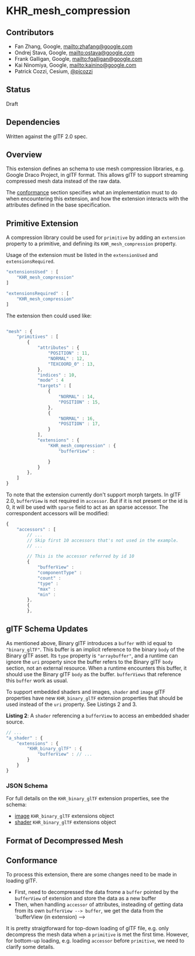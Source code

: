 # KHR_mesh_compression

## Contributors

* Fan Zhang, Google, <mailto:zhafang@google.com>
* Ondrej Stava, Google, <mailto:ostava@google.com>
* Frank Galligan, Google, <mailto:fgalligan@google.com>
* Kai Ninomiya, Google, <mailto:kainino@google.com>
* Patrick Cozzi, Cesium, [@pjcozzi](https://twitter.com/pjcozzi)

## Status

Draft

## Dependencies

Written against the glTF 2.0 spec.

## Overview

This extension defines an schema to use mesh compression libraries, e.g. Google Draco Project, in glTF format. This allows glTF to support streaming compressed mesh data instead of the raw data.

The [conformance](#conformance) section specifies what an implementation must to do when encountering this extension, and how the extension interacts with the attributes defined in the base specification.

## Primitive Extension

A compression library could be used for `primitive` by adding an `extension` property to a primitive, and defining its `KHR_mesh_compression` property.

Usage of the extension must be listed in the `extensionUsed` and `extensionsRequired`. 

```javascript
"extensionsUsed" : [
    "KHR_mesh_compression"
]

"extensionsRequired" : [
    "KHR_mesh_compression"
]

```

The extension then could used like:

```javascript

"mesh" : {
    "primitives" : [
        {
            "attributes" : {
                "POSITION" : 11,
                "NORMAL" : 12,
                "TEXCOORD_0" : 13,
            },
            "indices" : 10,
            "mode" : 4
            "targets" : [
                {
                    "NORMAL" : 14,
                    "POSITION" : 15,
                },
                {
                    "NORMAL" : 16,
                    "POSITION" : 17,
                }
            ],
            "extensions" : {
                "KHR_mesh_compression" : {
                    "bufferView" : 

                }
            }
        },
    ]
}

```
To note that the extension currently don't support morph targets.
In glTF 2.0, `bufferView` is not required in `accessor`. But if it is not present or the id is 0, it will be used with `sparse` field to act as an sparse accessor. 
The correspondent accessors will be modified:

```javascript
{
    "accessors" : [
        // ...
        // Skip first 10 accessors that's not used in the example.
        // ...

        // This is the accessor referred by id 10
        {
            "bufferView" : 
            "componentType" :
            "count" :
            "type" :
            "max" :
            "min" :
        },
        {
        },

```

## glTF Schema Updates

As mentioned above, Binary glTF introduces a `buffer` with id equal to `"binary_glTF"`.
This buffer is an implicit reference to the binary `body` of the Binary glTF asset. 
Its `type` property is `"arraybuffer"`, and a runtime can ignore the `uri` property since the buffer refers to the Binary glTF `body` section, not an external resource.
When a runtime encounters this buffer, it should use the Binary glTF `body` as the buffer.
`bufferViews` that reference this `buffer` work as usual.

To support embedded shaders and images, `shader` and `image` glTF properties have new `KHR_binary_glTF` extension properties that should be used instead of the `uri` property.
See Listings 2 and 3.

**Listing 2**: A `shader` referencing a `bufferView` to access an embedded shader source.
```javascript
// ...
"a_shader" : {
    "extensions" : {
        "KHR_binary_glTF" : {
            "bufferView" : // ...
        }
    }
}
```

### JSON Schema

For full details on the `KHR_binary_glTF` extension properties, see the schema:

* [image](schema/image.KHR_binary_glTF.schema.json) `KHR_binary_glTF` extensions object
* [shader](schema/shader.KHR_binary_glTF.schema.json) `KHR_binary_glTF` extensions object

## Format of Decompressed Mesh

## Conformance

To process this extension, there are some changes need to be made in loading
glTF.
* First, need to decompressed the data frome a `buffer` pointed by the `bufferView` of extension
  and store the data as a new buffer
* Then, when handling `accessor` of attributes, insteading of getting data from its
  own `bufferView --> buffer`, we get the data from the `bufferView (in
  extension) --> 

It is pretty straigtforward for top-down loading of glTF file, e.g. only
decompress the mesh data when a `primitive` is met the first time. However, for
bottom-up loading, e.g. loading `accessor` before `primitive`, we need to
clarify some details.


